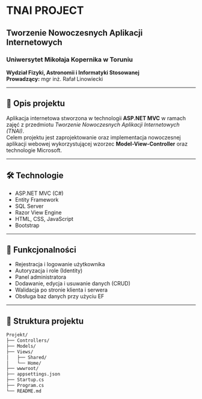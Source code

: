 # TNAI PROJECT

## Tworzenie Nowoczesnych Aplikacji Internetowych  
### Uniwersytet Mikołaja Kopernika w Toruniu  
**Wydział Fizyki, Astronomii i Informatyki Stosowanej**  
**Prowadzący:** mgr inż. Rafał Linowiecki

---

## 📌 Opis projektu

Aplikacja internetowa stworzona w technologii **ASP.NET MVC** w ramach zajęć z przedmiotu *Tworzenie Nowoczesnych Aplikacji Internetowych (TNAI)*.  
Celem projektu jest zaprojektowanie oraz implementacja nowoczesnej aplikacji webowej wykorzystującej wzorzec **Model-View-Controller** oraz technologie Microsoft.

---

## 🛠️ Technologie

- ASP.NET MVC (C#)
- Entity Framework
- SQL Server
- Razor View Engine
- HTML, CSS, JavaScript
- Bootstrap

---

## 🚀 Funkcjonalności

- Rejestracja i logowanie użytkownika
- Autoryzacja i role (Identity)
- Panel administratora
- Dodawanie, edycja i usuwanie danych (CRUD)
- Walidacja po stronie klienta i serwera
- Obsługa baz danych przy użyciu EF

---

## 📁 Struktura projektu

```bash
Projekt/
├── Controllers/
├── Models/
├── Views/
│   ├── Shared/
│   └── Home/
├── wwwroot/
├── appsettings.json
├── Startup.cs
├── Program.cs
└── README.md
```
